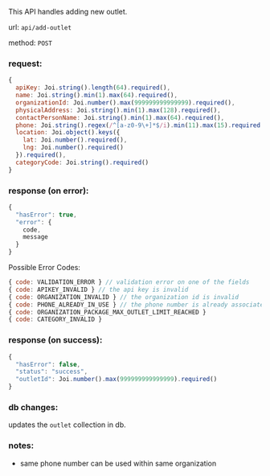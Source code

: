 This API handles adding new outlet.

url: `api/add-outlet`

method: `POST`

### request: 
```js
{
  apiKey: Joi.string().length(64).required(),
  name: Joi.string().min(1).max(64).required(),
  organizationId: Joi.number().max(999999999999999).required(),
  physicalAddress: Joi.string().min(1).max(128).required(),
  contactPersonName: Joi.string().min(1).max(64).required(),
  phone: Joi.string().regex(/^[a-z0-9\+]*$/i).min(11).max(15).required(),
  location: Joi.object().keys({
    lat: Joi.number().required(),
    lng: Joi.number().required()
  }).required(),
  categoryCode: Joi.string().required()
}
```

### response (on error):
```js
{
  "hasError": true,
  "error": {
    code,
    message
  }
}
```

Possible Error Codes:
```js
{ code: VALIDATION_ERROR } // validation error on one of the fields
{ code: APIKEY_INVALID } // the api key is invalid
{ code: ORGANIZATION_INVALID } // the organization id is invalid
{ code: PHONE_ALREADY_IN_USE } // the phone number is already associated with another organization
{ code: ORGANIZATION_PACKAGE_MAX_OUTLET_LIMIT_REACHED }
{ code: CATEGORY_INVALID }
```

### response (on success):
```js
{
  "hasError": false,
  "status": "success",
  "outletId": Joi.number().max(999999999999999).required()
}
```

### db changes:
updates the `outlet` collection in db.

### notes:
* same phone number can be used within same organization